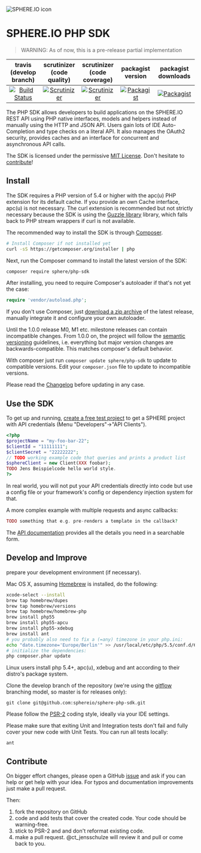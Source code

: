 ![SPHERE.IO icon](https://admin.sphere.io/assets/images/sphere_logo_rgb_long.png)
# SPHERE.IO PHP SDK

<blockquote>
WARNING: As of now, this is a pre-release partial implementation   
</blockquote>

| travis <br>(develop branch) | scrutinizer<br>(code quality) | scrutinizer<br>(code coverage) | packagist version | packagist downloads |
|:-----:|:------:|:-------:|:-------:|:-------:|
| [![Build Status](https://img.shields.io/travis/sphereio/sphere-php-sdk/develop.svg?style=flat)](https://travis-ci.org/sphereio/sphere-php-sdk) | [![Scrutinizer](https://img.shields.io/scrutinizer/g/sphereio/sphere-php-sdk.svg?style=flat)](https://scrutinizer-ci.com/g/sphereio/sphere-php-sdk/) | [![Scrutinizer](https://img.shields.io/scrutinizer/coverage/g/sphereio/sphere-php-sdk.svg?style=flat)](https://scrutinizer-ci.com/g/sphereio/sphere-php-sdk/) | [![Packagist](https://img.shields.io/packagist/v/sphere/php-sdk.svg?style=flat)](https://packagist.org/packages/sphere/php-sdk) | [![Packagist](https://img.shields.io/packagist/dm/sphere/php-sdk.svg?style=flat)](https://packagist.org/packages/sphere/php-sdk) |

The PHP SDK allows developers to build applications on the SPHERE.IO REST API using PHP native interfaces, models and helpers instead of manually using the HTTP and JSON API. Users gain lots of IDE Auto-Completion and type checks on a literal API. 
It also manages the OAuth2 security, provides caches and an interface for concurrent and asynchronous API calls. 

The SDK is licensed under the permissive [MIT License](LICENSE). Don't hesitate to [contribute](#contribute)!

## Install

The SDK requires a PHP version of 5.4 or higher with the apc(u) PHP extension for its default cache. If you provide an own Cache interface, apc(u) is not necessary. The curl extension is recommended but not strictly necessary because the SDK is using the [Guzzle library](https://github.com/guzzle/guzzle) library, which falls back to PHP stream wrappers if curl is not available. 

The recommended way to install the SDK is through [Composer](http://getcomposer.org).

```bash
# Install Composer if not installed yet
curl -sS https://getcomposer.org/installer | php
```

Next, run the Composer command to install the latest version of the SDK:

```bash
composer require sphere/php-sdk
```

After installing, you need to require Composer's autoloader if that's not yet the case:

```php
require 'vendor/autoload.php';
```

If you don't use Composer, just [download a zip archive](archive/master.zip) of the latest release, manually integrate it and configure your own autoloader. 

Until the 1.0.0 release M0, M1 etc. milestone releases can contain incompatible changes.  From 1.0.0 on, the project will follow the [semantic versioning](http://semver.org) guidelines, i.e. everything but major version changes are backwards-compatible. This matches composer's default behavior. 

With composer just run `composer update sphere/php-sdk` to update to compatible versions. Edit your `composer.json` file to update to incompatible versions. 

Please read the [Changelog](CHANGELOG.md) before updating in any case.  

## Use the SDK

To get up and running, [create a free test project](http://admin.sphere.io) to get a SPHERE project with API credentials (Menu "Developers"->"API Clients"). 

```php
<?php
$projectName = "my-foo-bar-22";
$clientId = "11111111";
$clientSecret = "22222222";
// TODO working example code that queries and prints a product list
$sphereClient = new Client(XXX foobar);
TODO Jens Beispielcode hello world style. 
?>
```

In real world, you will not put your API credentials directly into code but use a config file or your framework's config or dependency injection system for that. 

A more complex example with multiple requests and async callbacks:

```php
TODO something that e.g. pre-renders a template in the callback? 
```

The [API documentation](http://sphereio.github.io/sphere-php-sdk/docs/master) provides all the details you need in a searchable form. 

## Develop and Improve

prepare your development environment (if necessary). 

Mac OS X, assuming [Homebrew](http://brew.sh) is installed, do the following:

```sh
xcode-select --install
brew tap homebrew/dupes
brew tap homebrew/versions
brew tap homebrew/homebrew-php
brew install php55
brew install php55-apcu
brew install php55-xdebug
brew install ant
# you probably also need to fix a (=any) timezone in your php.ini:
echo "date.timezone='Europe/Berlin'" >> /usr/local/etc/php/5.5/conf.d/60-user.ini
# initialize the dependencies:
php composer.phar update
```

Linux users install php 5.4+, apc(u), xdebug and ant according to their distro's package system.  

Clone the develop branch of the repository (we're using the [gitflow](http://nvie.com/posts/a-successful-git-branching-model/) branching model, so master is for releases only):

```
git clone git@github.com:sphereio/sphere-php-sdk.git
```

Please follow the [PSR-2](http://www.php-fig.org/psr/psr-2/) coding style, ideally via your IDE settings. 

Please make sure that exiting Unit and Integration tests don't fail and fully cover your new code with Unit Tests. You can run all tests locally:

```
ant
```

## <a name="contribute"></a>Contribute

On bigger effort changes, please open a GitHub [issue](issues) and ask if you can help or get help with your idea. For typos and documentation improvements just make a pull request. 

Then:

 1. fork the repository on GitHub
 2. code and add tests that cover the created code. Your code should be warning-free.
 3. stick to PSR-2 and and don't reformat existing code. 
 4. make a pull request.  @ct_jensschulze will review it and pull or come back to you. 




